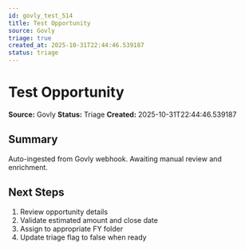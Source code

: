 ```yaml
---
id: govly_test_514
title: Test Opportunity
source: Govly
triage: true
created_at: 2025-10-31T22:44:46.539187
status: triage
---
```


# Test Opportunity

**Source:** Govly
**Status:** Triage
**Created:** 2025-10-31T22:44:46.539187

## Summary

Auto-ingested from Govly webhook. Awaiting manual review and enrichment.

## Next Steps

1. Review opportunity details
2. Validate estimated amount and close date
3. Assign to appropriate FY folder
4. Update triage flag to false when ready
